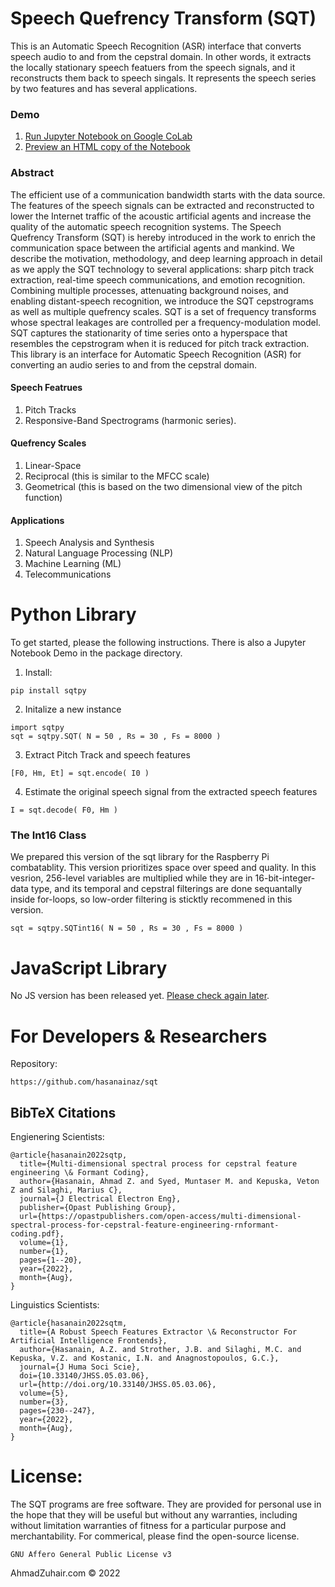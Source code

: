 # Speech Quefrency Transform (SQT)

This is an Automatic Speech Recognition (ASR) interface that converts speech audio to and from the cepstral domain. In other words, it extracts the locally stationary speech featuers from the speech signals, and it reconstructs them back to speech singals. It represents the speech series by two features and has several applications. 

### Demo
1. [Run Jupyter Notebook on Google CoLab](https://colab.research.google.com/github/hasanainaz/sqt/blob/master/docs/demo.ipynb) 
2. [Preview an HTML copy of the Notebook](https://htmlpreview.github.io/?https://github.com/hasanainaz/sqt/blob/master/docs/demo.html)

### Abstract 
The efficient use of a communication bandwidth starts with the data source. The features of the speech signals can be extracted and reconstructed to lower the Internet traffic of the acoustic artificial agents and increase the quality of the automatic speech recognition systems. The Speech Quefrency Transform (SQT) is hereby introduced in the work to enrich the communication space between the artificial agents and mankind. We describe the motivation, methodology, and deep learning approach in detail as we apply the SQT technology to several applications: sharp pitch track extraction, real-time speech communications, and emotion recognition. Combining multiple processes, attenuating background noises, and enabling distant-speech recognition, we introduce the SQT cepstrograms as well as multiple quefrency scales. SQT is a set of frequency transforms whose spectral leakages are controlled per a frequency-modulation model. SQT captures the stationarity of time series onto a hyperspace that resembles the cepstrogram when it is reduced for pitch track extraction. This library is an interface for Automatic Speech Recognition (ASR) for converting an audio series to and from the cepstral domain. 


#### Speech Featrues
1. Pitch Tracks
2. Responsive-Band Spectrograms (harmonic series). 
    
#### Quefrency Scales
1. Linear-Space
2. Reciprocal (this is similar to the MFCC scale)
3. Geometrical (this is based on the two dimensional view of the pitch function)

#### Applications
1. Speech Analysis and Synthesis 
2. Natural Language Processing (NLP)
3. Machine Learning (ML)
4. Telecommunications



# Python Library

To get started, please the following instructions. There is also a Jupyter Notebook Demo in the package directory. 

1. Install:
```
pip install sqtpy
```

2. Initalize a new instance
```
import sqtpy
sqt = sqtpy.SQT( N = 50 , Rs = 30 , Fs = 8000 )
```

3. Extract Pitch Track and speech features
```
[F0, Hm, Et] = sqt.encode( I0 )
```

4. Estimate the original speech signal from the extracted speech features
```
I = sqt.decode( F0, Hm )
```

### The Int16 Class

We prepared this version of the sqt library for the Raspberry Pi combatablity. This version prioritizes space over speed and quality. In this vesrion, 256-level variables are multiplied while they are in 16-bit-integer-data type, and its temporal and cepstral filterings are done sequantally inside for-loops, so low-order filtering is sticktly recommened in this version. 
```
sqt = sqtpy.SQTint16( N = 50 , Rs = 30 , Fs = 8000 )
```

# JavaScript Library

No JS version has been released yet. [Please check again later](https://www.ahmadzuhair.com/sqt_qualitycheck/). 




# For Developers & Researchers


Repository:
```
https://github.com/hasanainaz/sqt
```

## BibTeX Citations

Engienering Scientists:
```
@article{hasanain2022sqtp,
  title={Multi-dimensional spectral process for cepstral feature engineering \& Formant Coding},
  author={Hasanain, Ahmad Z. and Syed, Muntaser M. and Kepuska, Veton Z and Silaghi, Marius C},
  journal={J Electrical Electron Eng},
  publisher={Opast Publishing Group},
  url={https://opastpublishers.com/open-access/multi-dimensional-spectral-process-for-cepstral-feature-engineering-rnformant-coding.pdf},
  volume={1},
  number={1},
  pages={1--20},
  year={2022},
  month={Aug},
}
```

Linguistics Scientists:
```
@article{hasanain2022sqtm,
  title={A Robust Speech Features Extractor \& Reconstructor For Artificial Intelligence Frontends},
  author={Hasanain, A.Z. and Strother, J.B. and Silaghi, M.C. and Kepuska, V.Z. and Kostanic, I.N. and Anagnostopoulos, G.C.},
  journal={J Huma Soci Scie},
  doi={10.33140/JHSS.05.03.06},
  url={http://doi.org/10.33140/JHSS.05.03.06},
  volume={5},
  number={3},
  pages={230--247},
  year={2022},
  month={Aug},
}
```


# License: 

The SQT programs are free software. They are provided for personal use in the hope that they will be useful but without any warranties, including without limitation warranties of fitness for a particular purpose and merchantability. For commerical, please find the open-source license. 
```
GNU Affero General Public License v3
```


AhmadZuhair.com © 2022

